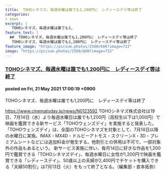 ```yaml
---
title:  TOHOシネマズ、毎週水曜は誰でも1,200円に　レディースデイ等は終了  
categories:
- news
excerpt: |
   TOHOシネマズ、毎週水曜は誰でも1,
feature_text: |
  ##  TOHOシネマズ、毎週水曜は誰でも1,200円に　レディースデイ等は終了  
   TOHOシネマズ、毎週水曜は誰でも1,200円に　レディースデイ等は終了  
feature_image: "https://picsum.photos/2560/600?image=733"
image: "https://picsum.photos/2560/600?image=733"
---
```


### [ TOHOシネマズ、毎週水曜は誰でも1,200円に　レディースデイ等は終了  ](https://hayabusa9.5ch.net/test/read.cgi/mnewsplus/1621584019/)
#### posted on Fri, 21 May 2021 17:00:19  +0900

 TOHOシネマズ、毎週水曜は誰でも1,200円に　レディースデイ等は終了  

<!--more-->


 https://www.cinematoday.jp/news/N0123592            TOHOシネマズ株式会社は19日、7月14日（水）より毎週水曜日は誰でも1,200円（高校生以下は1,000円）で映画を鑑賞できる新サービス「TOHOウェンズデイ」を実施すると発表した。            「TOHOウェンズデイ」は、全国のTOHOシネマズを対象として、7月14日以降の水曜日に実施。IMAX・MX4D・ドルビーアトモス・スクリーンX・3D・プレミアムシートなどには追加料金が発生する。他割引との併用は不可で、一部対象外の作品もあるという。            新サービス実施に伴い、毎月14日に好きな作品を1,200円で鑑賞できる「TOHOシネマズデイ」、毎週水曜日に女性が1,200円で映画を鑑賞できる「レディースデイ」、50歳以上の夫婦が2,400円でチケットを購入できる「夫婦50割引」は7月13日（火）をもって終了となる。（編集部・倉本拓弥） 

